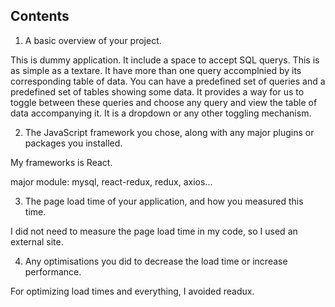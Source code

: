 ## Contents

1. A basic overview of your project.

This is dummy application. It include a space to accept SQL querys. This is as simple as a textare.
It have more than one query accomplnied by its corresponding table of data.
You can have a predefined set of queries and a predefined set of tables showing some data. It provides a way for us to toggle between these queries and choose any query and view the table of data accompanying it. It is a dropdown or any other toggling mechanism.

2. The JavaScript framework you chose, along with any major plugins or packages you installed.

My frameworks is React.

major module: mysql, react-redux, redux, axios...

3. The page load time of your application, and how you measured this time.

I did not need to measure the page load time in my code, so I used an external site.

4. Any optimisations you did to decrease the load time or increase performance.

For optimizing load times and everything, I avoided readux.
